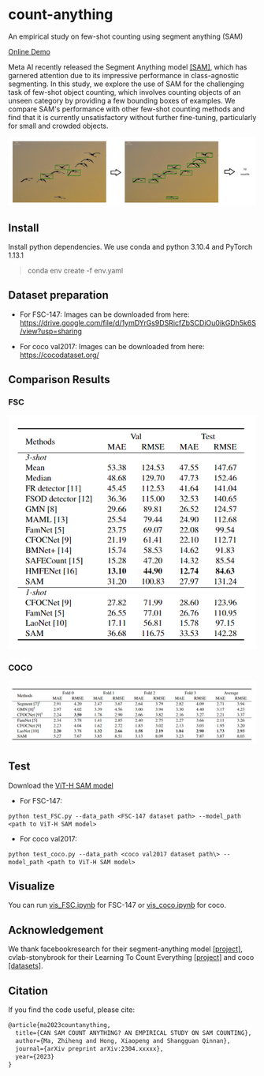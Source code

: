 # count-anything
An empirical study on few-shot counting using segment anything (SAM)
 
[Online Demo](https://huggingface.co/spaces/nebula/counting-anything)

Meta AI recently released the Segment Anything model [[SAM]](https://github.com/facebookresearch/segment-anything), which has garnered attention due to its impressive performance in class-agnostic segmenting. In this study, we explore the use of SAM for the challenging task of few-shot object counting, which involves counting objects of an unseen category by providing a few bounding boxes of examples. We compare SAM's performance with other few-shot counting methods and find that it is currently unsatisfactory without further fine-tuning, particularly for small and crowded objects.

![image](example.png)
## Install
Install python dependencies. We use conda and python 3.10.4 and PyTorch 1.13.1
> conda env create -f env.yaml

## Dataset preparation
- For FSC-147:
    Images can be downloaded from here: https://drive.google.com/file/d/1ymDYrGs9DSRicfZbSCDiOu0ikGDh5k6S/view?usp=sharing

- For coco val2017:
    Images can be downloaded from here: https://cocodataset.org/
## Comparison Results

### FSC

![image](resultFSC.png)

### COCO

![image](resultcoco.png)
## Test
Download the [ViT-H SAM model](https://dl.fbaipublicfiles.com/segment_anything/sam_vit_h_4b8939.pth)

- For FSC-147:
```
python test_FSC.py --data_path <FSC-147 dataset path> --model_path <path to ViT-H SAM model>
```

- For coco val2017:
```
python test_coco.py --data_path <coco val2017 dataset path\> --model_path <path to ViT-H SAM model>
```

## Visualize
You can run [vis_FSC.ipynb](vis_FSC.ipynb) for FSC-147 or [vis_coco.ipynb](vis_coco.ipynb) for coco.

## Acknowledgement
We thank facebookresearch for their segment-anything model [[project]](https://github.com/facebookresearch/segment-anything), cvlab-stonybrook for their Learning To Count Everything [[project]](https://github.com/cvlab-stonybrook/LearningToCountEverything) and coco [[datasets]](https://cocodataset.org/).

## Citation
If you find the code useful, please cite:
```
@article{ma2023countanything,
  title={CAN SAM COUNT ANYTHING? AN EMPIRICAL STUDY ON SAM COUNTING},
  author={Ma, Zhiheng and Hong, Xiaopeng and Shangguan Qinnan},
  journal={arXiv preprint arXiv:2304.xxxxx},
  year={2023}
}
```
